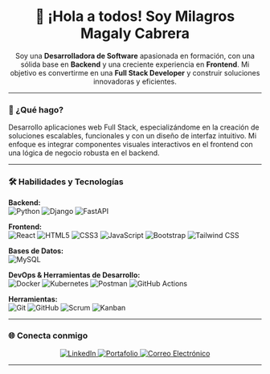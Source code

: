 <div align="center">
  <h1>👋 ¡Hola a todos! Soy Milagros Magaly Cabrera</h1>
</div>

<p align="center">
  Soy una <b>Desarrolladora de Software</b> apasionada en formación, con una sólida base en <b>Backend</b> y una creciente experiencia en <b>Frontend</b>. Mi objetivo es convertirme en una <b>Full Stack Developer</b> y construir soluciones innovadoras y eficientes.
</p>

---

### 🚀 ¿Qué hago?

Desarrollo aplicaciones web Full Stack, especializándome en la creación de soluciones escalables, funcionales y con un diseño de interfaz intuitivo. Mi enfoque es integrar componentes visuales interactivos en el frontend con una lógica de negocio robusta en el backend.

---

### 🛠️ Habilidades y Tecnologías

**Backend:**<br>
![Python](https://img.shields.io/badge/Python-3776AB?style=for-the-badge&logo=python&logoColor=white)
![Django](https://img.shields.io/badge/Django-092E20?style=for-the-badge&logo=django&logoColor=white)
![FastAPI](https://img.shields.io/badge/FastAPI-009688?style=for-the-badge&logo=fastapi&logoColor=white)

**Frontend:**<br>
![React](https://img.shields.io/badge/React-61DAFB?style=for-the-badge&logo=react&logoColor=white)
![HTML5](https://img.shields.io/badge/HTML5-E34F26?style=for-the-badge&logo=html5&logoColor=white)
![CSS3](https://img.shields.io/badge/CSS3-1572B6?style=for-the-badge&logo=css3&logoColor=white)
![JavaScript](https://img.shields.io/badge/JavaScript-F7DF1E?style=for-the-badge&logo=javascript&logoColor=black)
![Bootstrap](https://img.shields.io/badge/Bootstrap-7952B3?style=for-the-badge&logo=bootstrap&logoColor=white)
![Tailwind CSS](https://img.shields.io/badge/Tailwind_CSS-38B2AC?style=for-the-badge&logo=tailwind-css&logoColor=white)

**Bases de Datos:**<br>
![MySQL](https://img.shields.io/badge/MySQL-4479A1?style=for-the-badge&logo=mysql&logoColor=white)

**DevOps & Herramientas de Desarrollo:**<br>
![Docker](https://img.shields.io/badge/Docker-2496ED?style=for-the-badge&logo=docker&logoColor=white)
![Kubernetes](https://img.shields.io/badge/Kubernetes-326CE5?style=for-the-badge&logo=kubernetes&logoColor=white)
![Postman](https://img.shields.io/badge/Postman-FF6C37?style=for-the-badge&logo=postman&logoColor=white)
![GitHub Actions](https://img.shields.io/badge/GitHub_Actions-267B98?style=for-the-badge&logo=github-actions&logoColor=white)

**Herramientas:**<br>
![Git](https://img.shields.io/badge/Git-F05032?style=for-the-badge&logo=git&logoColor=white)
![GitHub](https://img.shields.io/badge/GitHub-181717?style=for-the-badge&logo=github&logoColor=white)
![Scrum](https://img.shields.io/badge/Scrum-007ACC?style=for-the-badge&logo=scrum-alliance&logoColor=white)
![Kanban](https://img.shields.io/badge/Kanban-0096D6?style=for-the-badge&logo=trello&logoColor=white)

---

### 🌐 Conecta conmigo

<p align="center">
  <a href="https://www.linkedin.com/in/milagros-cabrera-dev/" target="_blank">
    <img src="https://img.shields.io/badge/LinkedIn-0A66C2?style=for-the-badge&logo=linkedin&logoColor=white" alt="LinkedIn">
  </a>
  <a href="https://cabreramilagros-miportfolio.netlify.app/" target="_blank">
    <img src="https://img.shields.io/badge/Portafolio-FF6C00?style=for-the-badge&logo=firefox&logoColor=white" alt="Portafolio">
  </a>
  <a href="mailto:milagrosmagalycabrera@gmail.com" target="_blank">
    <img src="https://img.shields.io/badge/Gmail-D14836?style=for-the-badge&logo=gmail&logoColor=white" alt="Correo Electrónico">
  </a>
</p>

---
